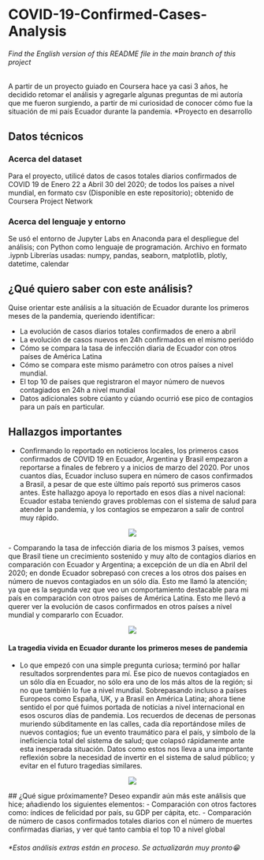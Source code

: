 # COVID-19-Confirmed-Cases-Analysis
###### Find the English version of this README file in the main branch of this project
A partir de un proyecto guiado en Coursera hace ya casi 3 años, he decidido retomar el análisis y agregarle algunas preguntas de mi autoría que me fueron surgiendo, a partir de mi curiosidad de conocer cómo fue la situación de mi país Ecuador durante la pandemia. *Proyecto en desarrollo

## Datos técnicos
### Acerca del dataset
Para el proyecto, utilicé datos de casos totales diarios confirmados de COVID 19 de Enero 22 a Abril 30 del 2020; de todos los países a nivel mundial, en formato csv (Disponible en este repositorio); obtenido de Coursera Project Network
### Acerca del lenguaje y entorno
Se usó el entorno de Jupyter Labs en Anaconda para el despliegue del análisis; con Python como lenguaje de programación. Archivo en formato .iypnb
Librerías usadas: numpy, pandas, seaborn, matplotlib, plotly, datetime, calendar

## ¿Qué quiero saber con este análisis?
Quise orientar este análisis a la situación de Ecuador durante los primeros meses de la pandemia, queriendo identificar:
- La evolución de casos diarios totales confirmados de enero a abril
- La evolución de casos nuevos en 24h confirmados en el mismo periódo
- Cómo se compara la tasa de infección diaria de Ecuador con otros países de América Latina
- Cómo se compara este mismo parámetro con otros países a nivel mundial.
- El top 10 de países que registraron el mayor número de nuevos contagiados en 24h a nivel mundial
- Datos adicionales sobre cúanto y cúando ocurrió ese pico de contagios para un país en particular.

## Hallazgos importantes
- Confirmando lo reportado en noticieros locales, los primeros casos confirmados de COVID 19 en Ecuador, Argentina y Brasil empezaron a reportarse a finales de febrero y a inicios de marzo del 2020. Por unos cuantos días, Ecuador incluso supera en número de casos confirmados a Brasil, a pesar de que este último país reportó sus primeros casos antes. Este hallazgo apoya lo reportado en esos días a nivel nacional: Ecuador estaba teniendo graves problemas con el sistema de salud para atender la pandemia, y los contagios se empezaron a salir de control muy rápido.
<p align="center">
  <img src= "https://github.com/Karen-Benites/COVID-19-Confirmed-cases-analysis/blob/main/Pictures/Confirmed%20cases%20over%20time%20for%20three%20countries.png">
</p>
- Comparando la tasa de infección diaria de los mismos 3 países, vemos que Brasil tiene un crecimiento sostenido y muy alto de contagios diarios en comparación con Ecuador y Argentina; a excepción de un día en Abril del 2020; en donde Ecuador sobrepasó con creces a los otros dos países en número de nuevos contagiados en un sólo día. Esto me llamó la atención; ya que es la segunda vez que veo un comportamiento destacable para mi país en comparación con otros países de América Latina. Esto me llevó a querer ver la evolución de casos confirmados en otros países a nivel mundial y compararlo con Ecuador.
<p align="center">
  <img src= "https://github.com/Karen-Benites/COVID-19-Confirmed-cases-analysis/blob/main/Pictures/Daily%20Infection%20rate%20comparison%20(3%20countries).png?raw=true">
</p>

#### La tragedia vivida en Ecuador durante los primeros meses de pandemia
- Lo que empezó con una simple pregunta curiosa; terminó por hallar resultados sorprendentes para mí. Ese pico de nuevos contagiados en un sólo día en Ecuador, no sólo era uno de los más altos de la región; si no que también lo fue a nivel mundial. Sobrepasando incluso a países Europeos como España, UK, y a Brasil en América Latina; ahora tiene sentido el por qué fuimos portada de noticias a nivel internacional en esos oscuros días de pandemia. Los recuerdos de decenas de personas muriendo súbditamente en las calles, cada día reportándose miles de nuevos contagios; fue un evento traumático para el país, y símbolo de la ineficiencia total del sistema de salud; que colapsó rápidamente ante esta inesperada situación. Datos como estos nos lleva a una importante reflexión sobre la necesidad de invertir en el sistema de salud público; y evitar en el futuro tragedias similares.
  
<p align="center">
  <img src= "https://github.com/Karen-Benites/COVID-19-Confirmed-cases-analysis/blob/main/Pictures/Top%2010%20countries%20with%20highest%20COVID%2019%20new%20cases%20under%2024%20h.png">
</p>
## ¿Qué sigue próximamente?
Deseo expandir aún más este análisis que hice; añadiendo los siguientes elementos:
- Comparación con otros factores como: índices de felicidad por país, su GDP per cápita, etc.
- Comparación de número de casos confirmados totales diarios con el número de muertes confirmadas diarias, y ver qué tanto cambia el top 10 a nivel global

###### *Estos análisis extras están en proceso. Se actualizarán muy pronto😁
